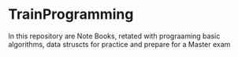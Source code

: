 # TrainProgramming
In this repository are Note Books,  retated with prograaming basic algorithms, data struscts for practice and prepare for a Master exam
